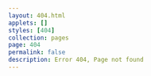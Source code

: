 ```yaml
---
layout: 404.html
applets: []
styles: [404]
collection: pages
page: 404
permalink: false
description: Error 404, Page not found
---
```

